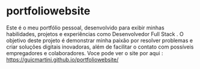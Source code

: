 # portfoliowebsite
Este é o meu portfólio pessoal, desenvolvido para exibir minhas habilidades, projetos e experiências como Desenvolvedor Full Stack . O objetivo deste projeto é demonstrar minha paixão por resolver problemas e criar soluções digitais inovadoras, além de facilitar o contato com possíveis empregadores e colaboradores.
Voce pode ver o site por aqui : https://guicmartini.github.io/portfoliowebsite/
